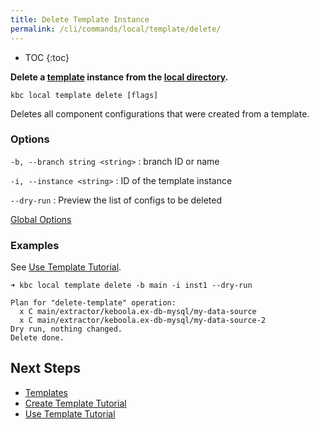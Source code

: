 ```yaml
---
title: Delete Template Instance
permalink: /cli/commands/local/template/delete/
---
```


* TOC
{:toc}

**Delete a [template](/cli/templates/structure/#template) instance from the [local directory](/cli/structure/).**

```
kbc local template delete [flags]
```

Deletes all component configurations that were created from a template.

### Options

`-b, --branch string <string>`
: branch ID or name

`-i, --instance <string>`
: ID of the template instance

`--dry-run`
: Preview the list of configs to be deleted

[Global Options](/cli/commands/#global-options)

### Examples

See [Use Template Tutorial](/cli/templates/tutorial/#use-template).

```
➜ kbc local template delete -b main -i inst1 --dry-run

Plan for "delete-template" operation:
  x C main/extractor/keboola.ex-db-mysql/my-data-source
  x C main/extractor/keboola.ex-db-mysql/my-data-source-2
Dry run, nothing changed.
Delete done.
```

## Next Steps

- [Templates](/cli/templates/)
- [Create Template Tutorial](/cli/templates/tutorial/)
- [Use Template Tutorial](/cli/templates/tutorial/#use-template)
